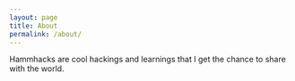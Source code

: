 ```yaml
---
layout: page
title: About
permalink: /about/
---
```


Hammhacks are cool hackings and learnings that I get the chance to share with the world.
